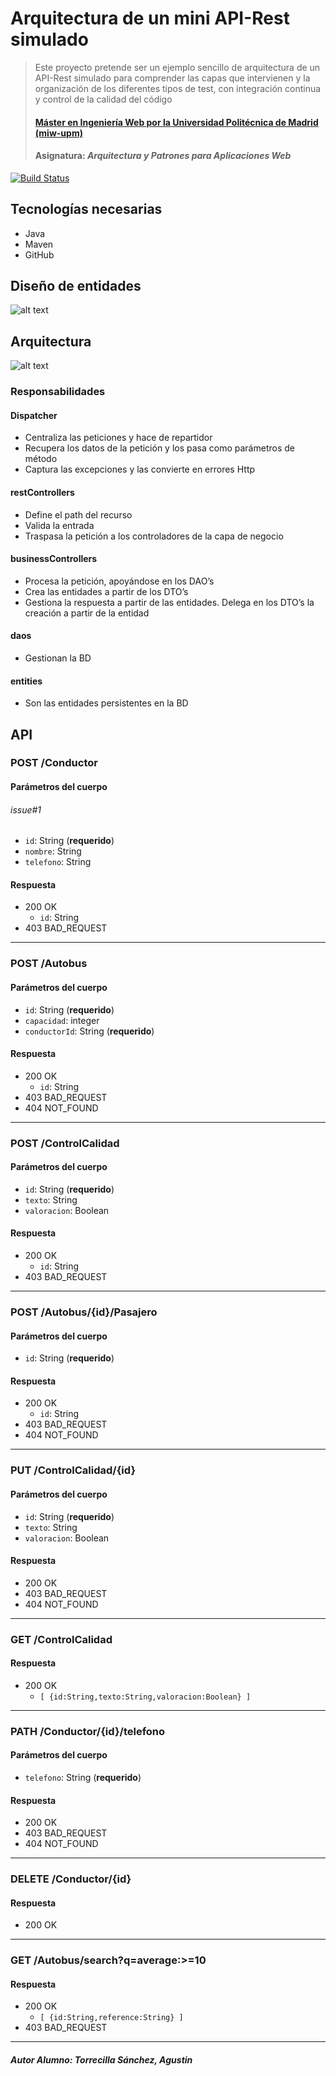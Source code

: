 # Arquitectura de un mini API-Rest simulado
> Este proyecto pretende ser un ejemplo sencillo de arquitectura de un API-Rest simulado para comprender las capas que intervienen y la organización de los diferentes tipos de test, con integración continua y control de la calidad del código
> #### [Máster en Ingeniería Web por la Universidad Politécnica de Madrid (miw-upm)](http://miw.etsisi.upm.es)
> #### Asignatura: *Arquitectura y Patrones para Aplicaciones Web*

[![Build Status](https://travis-ci.org/miw-upm/APAW-themes-layers.svg?branch=develop)](https://travis-ci.org/miw-upm/APAW-themes-layers)

## Tecnologías necesarias
* Java
* Maven
* GitHub

## Diseño de entidades
![alt text](screenshots/entities.jpg)

## Arquitectura
![alt text](screenshots/themes-architecture-diagram.png)
### Responsabilidades
#### Dispatcher
* Centraliza las peticiones y hace de repartidor
* Recupera los datos de la petición y los pasa como parámetros de método
* Captura las excepciones y las convierte en errores Http
#### restControllers
* Define el path del recurso
* Valida la entrada
* Traspasa la petición a los controladores de la capa de negocio
#### businessControllers
* Procesa la petición, apoyándose en los DAO’s
* Crea las entidades a partir de los DTO’s
* Gestiona la respuesta a partir de las entidades. Delega en los DTO’s la creación a partir de la entidad
#### daos
* Gestionan la BD
#### entities
* Son las entidades persistentes en la BD

## API
### POST /Conductor
#### Parámetros del cuerpo
###### issue#1
- `id`: String (**requerido**)
- `nombre`: String
- `telefono`: String
#### Respuesta
- 200 OK 
  - `id`: String
- 403 BAD_REQUEST
---
### POST /Autobus
#### Parámetros del cuerpo
- `id`: String (**requerido**)
- `capacidad`: integer
- `conductorId`: String (**requerido**)
#### Respuesta
- 200 OK 
  - `id`: String
- 403 BAD_REQUEST
- 404 NOT_FOUND
---
### POST /ControlCalidad
#### Parámetros del cuerpo
- `id`: String (**requerido**)
- `texto`: String
- `valoracion`: Boolean
#### Respuesta
- 200 OK 
  - `id`: String
- 403 BAD_REQUEST
---
### POST /Autobus/{id}/Pasajero
#### Parámetros del cuerpo
- `id`: String (**requerido**)
#### Respuesta
- 200 OK 
  - `id`: String
- 403 BAD_REQUEST
- 404 NOT_FOUND
---
### PUT /ControlCalidad/{id}
#### Parámetros del cuerpo
- `id`: String (**requerido**)
- `texto`: String
- `valoracion`: Boolean
#### Respuesta
- 200 OK 
- 403 BAD_REQUEST
- 404 NOT_FOUND
--- 
### GET /ControlCalidad
#### Respuesta
- 200 OK 
  - `[ {id:String,texto:String,valoracion:Boolean} ]`
---
### PATH /Conductor/{id}/telefono
#### Parámetros del cuerpo
- `telefono`: String (**requerido**)
#### Respuesta
- 200 OK 
- 403 BAD_REQUEST
- 404 NOT_FOUND
---
### DELETE /Conductor/{id}
#### Respuesta
- 200 OK 
---
### GET /Autobus/search?q=average:>=10
#### Respuesta
- 200 OK
  - `[ {id:String,reference:String} ]`
- 403 BAD_REQUEST
---

##### Autor Alumno: Torrecilla Sánchez, Agustin
